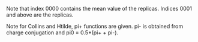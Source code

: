 Note that index 0000 contains the mean value of the replicas. Indices 0001 and above are the replicas.

Note for Collins and Htilde, pi+ functions are given.  pi- is obtained from charge conjugation and pi0 = 0.5*(pi+ + pi-).
